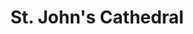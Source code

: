 ---
title: St. John's Cathedral
tags: john
image: /files/St_Johns_Cathedral/St_Johns_Cathedral_2000.jpg
imageBase: St_Johns_Cathedral
alt: Inside St. John's Cathedral, with a few people sitting quietly in the pews.  
width: 2000
height: 1333
imageDate: January 2012
location: Hong Kong SAR
camera: Canon T3i
metaDescription: Inside St. John's Cathedral, with a few people sitting quietly in the pews.  
---